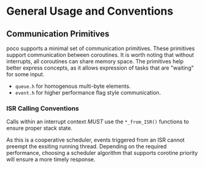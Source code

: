 # General Usage and Conventions

## Communication Primitives

poco supports a minimal set of communication primitives. These primitives support
communication between coroutines. It is worth noting that without interrupts, all
coroutines can share memory space. The primitives help better express concepts, as it
allows expression of tasks that are "waiting" for some input.

- `queue.h` for homogenous multi-byte elements.
- `event.h` for higher performance flag style communication.

### ISR Calling Conventions

Calls within an interrupt context *MUST* use the `*_from_ISR()` functions to ensure
proper stack state.

As this is a cooperative scheduler, events triggered from an ISR cannot preempt the
exsiting running thread. Depending on the required performance, choosing a scheduler
algorithm that supports corotine priority will ensure a more timely response.
